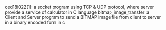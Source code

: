 ced18i022(1): a socket program using TCP & UDP protocol, where server provide a service of calculator in C language
bitmap_image_transfer :a Client and Server program to send a BITMAP image file from client to server in a binary encoded form in c 
